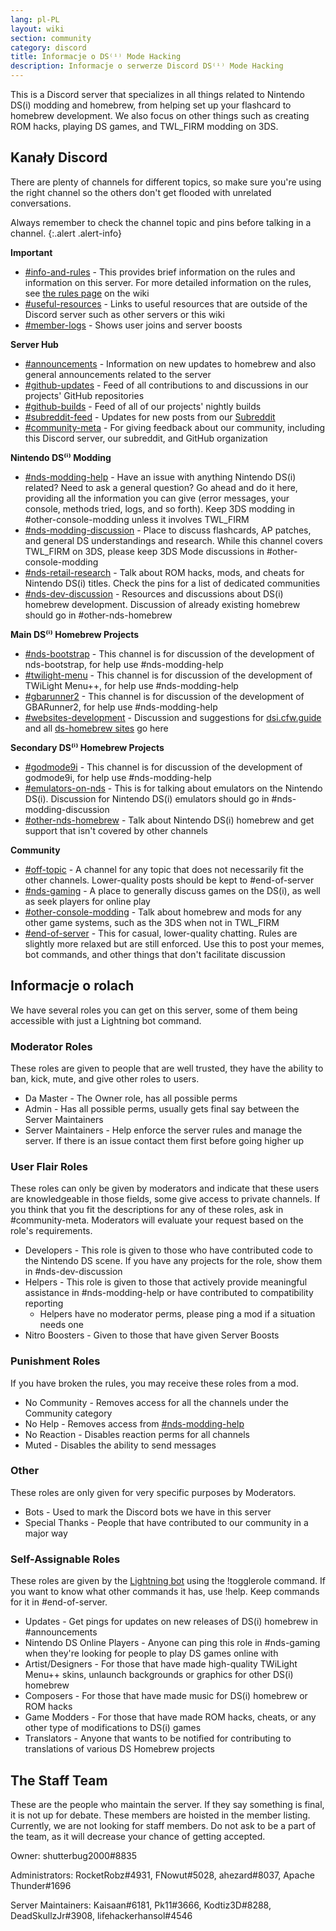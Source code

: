 ```yaml
---
lang: pl-PL
layout: wiki
section: community
category: discord
title: Informacje o DS⁽ⁱ⁾ Mode Hacking
description: Informacje o serwerze Discord DS⁽ⁱ⁾ Mode Hacking
---
```


This is a Discord server that specializes in all things related to Nintendo DS(i) modding and homebrew, from helping set up your flashcard to homebrew development. We also focus on other things such as creating ROM hacks, playing DS games, and TWL_FIRM modding on 3DS.

## Kanały Discord
There are plenty of channels for different topics, so make sure you're using the right channel so the others don't get flooded with unrelated conversations.

Always remember to check the channel topic and pins before talking in a channel.
{:.alert .alert-info}

**Important**
- [#info-and-rules][info-and-rules] - This provides brief information on the rules and information on this server. For more detailed information on the rules, see [the rules page](https://wiki.ds-homebrew.com/community/discord-rules) on the wiki
- [#useful-resources][useful-resources] - Links to useful resources that are outside of the Discord server such as other servers or this wiki
- [#member-logs][member-logs] - Shows user joins and server boosts

**Server Hub**
- [#announcements][announcements] - Information on new updates to homebrew and also general announcements related to the server
- [#github-updates][github-updates] - Feed of all contributions to and discussions in our projects' GitHub repositories
- [#github-builds][github-builds] - Feed of all of our projects' nightly builds
- [#subreddit-feed][subreddit-feed] - Updates for new posts from our [Subreddit](https://reddit.com/r/NDSBrew)
- [#community-meta][community-meta] - For giving feedback about our community, including this Discord server, our subreddit, and GitHub organization

**Nintendo DS⁽ⁱ⁾ Modding**
- [#nds-modding-help][nds-modding-help] - Have an issue with anything Nintendo DS(i) related? Need to ask a general question? Go ahead and do it here, providing all the information you can give (error messages, your console, methods tried, logs, and so forth). Keep 3DS modding in #other-console-modding unless it involves TWL_FIRM
- [#nds-modding-discussion][nds-modding-discussion] - Place to discuss flashcards, AP patches, and general DS understandings and research. While this channel covers TWL_FIRM on 3DS, please keep 3DS Mode discussions in #other-console-modding
- [#nds-retail-research][nds-retail-research] - Talk about ROM hacks, mods, and cheats for Nintendo DS(i) titles. Check the pins for a list of dedicated communities
- [#nds-dev-discussion][nds-dev-discussion] - Resources and discussions about DS(i) homebrew development. Discussion of already existing homebrew should go in #other-nds-homebrew

**Main DS⁽ⁱ⁾ Homebrew Projects**
- [#nds-bootstrap][nds-bootstrap] - This channel is for discussion of the development of nds-bootstrap, for help use #nds-modding-help
- [#twilight-menu][twilight-menu] - This channel is for discussion of the development of TWiLight Menu++, for help use #nds-modding-help
- [#gbarunner2][gbarunner2] - This channel is for discussion of the development of GBARunner2, for help use #nds-modding-help
- [#websites-development][websites-development] - Discussion and suggestions for [dsi.cfw.guide](https://dsi.cfw.guide/) and all [ds-homebrew sites](https://ds-homebrew.com/) go here

**Secondary DS⁽ⁱ⁾ Homebrew Projects**
- [#godmode9i][godmode9i] - This channel is for discussion of the development of godmode9i, for help use #nds-modding-help
- [#emulators-on-nds][emulators-on-nds] - This is for talking about emulators on the Nintendo DS(i). Discussion for Nintendo DS(i) emulators should go in #nds-modding-discussion
- [#other-nds-homebrew][other-nds-homebrew] - Talk about Nintendo DS(i) homebrew and get support that isn't covered by other channels

**Community**
- [#off-topic][off-topic] - A channel for any topic that does not necessarily fit the other channels. Lower-quality posts should be kept to #end-of-server
- [#nds-gaming][nds-gaming] - A place to generally discuss games on the DS(i), as well as seek players for online play
- [#other-console-modding][other-console-modding] - Talk about homebrew and mods for any other game systems, such as the 3DS when not in TWL_FIRM
- [#end-of-server][end-of-server] - This for casual, lower-quality chatting. Rules are slightly more relaxed but are still enforced. Use this to post your memes, bot commands, and other things that don't facilitate discussion

## Informacje o rolach
We have several roles you can get on this server, some of them being accessible with just a Lightning bot command.

### Moderator Roles
These roles are given to people that are well trusted, they have the ability to ban, kick, mute, and give other roles to users.

- Da Master - The Owner role, has all possible perms
- Admin - Has all possible perms, usually gets final say between the Server Maintainers
- Server Maintainers - Help enforce the server rules and manage the server. If there is an issue contact them first before going higher up

### User Flair Roles
These roles can only be given by moderators and indicate that these users are knowledgeable in those fields, some give access to private channels. If you think that you fit the descriptions for any of these roles, ask in #community-meta. Moderators will evaluate your request based on the role's requirements.

- Developers - This role is given to those who have contributed code to the Nintendo DS scene. If you have any projects for the role, show them in #nds-dev-discussion
- Helpers - This role is given to those that actively provide meaningful assistance in #nds-modding-help or have contributed to compatibility reporting
   - Helpers have no moderator perms, please ping a mod if a situation needs one
- Nitro Boosters - Given to those that have given Server Boosts

### Punishment Roles
If you have broken the rules, you may receive these roles from a mod.

- No Community - Removes access for all the channels under the Community category
- No Help - Removes access from [#nds-modding-help][nds-modding-help]
- No Reaction - Disables reaction perms for all channels
- Muted - Disables the ability to send messages

### Other
These roles are only given for very specific purposes by Moderators.

- Bots - Used to mark the Discord bots we have in this server
- Special Thanks - People that have contributed to our community in a major way

### Self-Assignable Roles
These roles are given by the [Lightning bot](https://lightning-bot.gitlab.io/) using the !togglerole command. If you want to know what other commands it has, use !help. Keep commands for it in #end-of-server.

- Updates - Get pings for updates on new releases of DS(i) homebrew in #announcements
- Nintendo DS Online Players - Anyone can ping this role in #nds-gaming when they're looking for people to play DS games online with
- Artist/Designers - For those that have made high-quality TWiLight Menu++ skins, unlaunch backgrounds or graphics for other DS(i) homebrew
- Composers - For those that have made music for DS(i) homebrew or ROM hacks
- Game Modders - For those that have made ROM hacks, cheats, or any other type of modifications to DS(i) games
- Translators - Anyone that wants to be notified for contributing to translations of various DS Homebrew projects

## The Staff Team
These are the people who maintain the server. If they say something is final, it is not up for debate. These members are hoisted in the member listing. Currently, we are not looking for staff members. Do not ask to be a part of the team, as it will decrease your chance of getting accepted.

Owner: shutterbug2000#8835

Administrators: RocketRobz#4931, FNowut#5028, ahezard#8037, Apache Thunder#1696

Server Maintainers: Kaisaan#6181, Pk11#3666, Kodtiz3D#8288, DeadSkullzJr#3908, lifehackerhansol#4546

<!-- Discord channel links -->
[info-and-rules]: https://discord.com/channels/283769550611152897/626620520330428436
[useful-resources]: https://discord.com/channels/283769550611152897/638041441079263283
[member-logs]: https://discord.com/channels/283769550611152897/677714673663082529

[announcements]: https://discord.com/channels/283769550611152897/283771381735489537
[github-updates]: https://discord.com/channels/283769550611152897/450065134191116290
[github-builds]: https://discord.com/channels/283769550611152897/540764336134815766
[subreddit-feed]: https://discord.com/channels/283769550611152897/869830055377928243
[community-meta]: https://discord.com/channels/283769550611152897/715651368391671919

[nds-modding-help]: https://discord.com/channels/283769550611152897/332961165829210117
[nds-modding-discussion]: https://discord.com/channels/283769550611152897/547986366357700620
[nds-retail-research]: https://discord.com/channels/283769550611152897/356988919738400768
[nds-dev-discussion]: https://discord.com/channels/283769550611152897/835273459339624499

[nds-bootstrap]: https://discord.com/channels/283769550611152897/283769550611152897
[twilight-menu]: https://discord.com/channels/283769550611152897/489307733074640926
[gbarunner2]: https://discord.com/channels/283769550611152897/620310871800807466
[websites-development]: https://discord.com/channels/283769550611152897/744649302567157800

[godmode9i]: https://discord.com/channels/283769550611152897/497960894660083732
[emulators-on-nds]: https://discord.com/channels/283769550611152897/702400281966673951
[other-nds-homebrew]: https://discord.com/channels/283769550611152897/536968881500061712

[off-topic]: https://discord.com/channels/283769550611152897/286686210225864725
[nds-gaming]: https://discord.com/channels/283769550611152897/668680785154408448
[other-console-modding]: https://discord.com/channels/283769550611152897/653706029736919051
[end-of-server]: https://discord.com/channels/283769550611152897/283770736215195648
